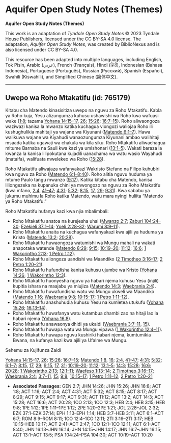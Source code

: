 # Aquifer Open Study Notes (Themes)

**Aquifer Open Study Notes (Themes)**

This work is an adaptation of *Tyndale Open Study Notes* © 2023 Tyndale House Publishers, licensed under the CC BY\-SA 4\.0 license. The adaptation, *Aquifer Open Study Notes*, was created by BiblioNexus and is also licensed under CC BY\-SA 4\.0\.

This resource has been adapted into multiple languages, including English, Tok Pisin, Arabic (عربي), French (Français), Hindi (हिंदी), Indonesian (Bahasa Indonesia), Portuguese (Português), Russian (Русский), Spanish (Español), Swahili (Kiswahili), and Simplified Chinese (简体中文).



--------------------------------

## Uwepo wa Roho Mtakatifu (id: 765179)

Kitabu cha Matendo kinasisitiza uwepo na nguvu za Roho Mtakatifu. Kabla ya Roho kuja, Yesu alizungumza kuhusu ushawishi wa Roho kwa wafuasi wake ([1:8](https://ref.ly/Acts1:8); tazama [Yohana 14:15–17](https://ref.ly/John14:15-John14:17), [26](https://ref.ly/John14:26); [15:26](https://ref.ly/John15:26); [16:7–15](https://ref.ly/John16:7-John16:15)). Roho aliwaongoza waziwazi kanisa la mwanzo katika kuchagua viongozi waliojaa Roho ili kushughulikia mahitaji ya wajane wa Kiyunani ([Matendo 6:1–7](https://ref.ly/Acts6:1-Acts6:7)). Hawa walikuwa wajane wa Kiyahudi wanaozungumza Kiyunani ambao walihitaji msaada katika ugawaji wa chakula wa kila siku. Roho Mtakatifu aliwachagua mitume Barnaba na Sauli kwa kazi ya umishonari ([13:1–5](https://ref.ly/Acts13:1-Acts13:5)). Wakati baraza la kwanza la kanisa lilipokutana kujadili uanachama wa watu wasio Wayahudi (mataifa), walifuata mwelekeo wa Roho ([15:28](https://ref.ly/Acts15:28)).

Roho Mtakatifu aliwajaza wafanyakazi Wakristo Stefano na Filipo kuhubiri kwa nguvu za Roho ([Matendo 6:1–8:40](https://ref.ly/Acts6:1-Acts8:40)). Roho alitia nguvu huduma ya mtume Paulo tangu mwanzo ([9:17](https://ref.ly/Acts9:17)). Katika kitabu cha Matendo, kanisa liliongezeka na kupanuka chini ya mwongozo na nguvu za Roho Mtakatifu (kwa mfano, [2:4](https://ref.ly/Acts2:4), [41–47](https://ref.ly/Acts2:41-Acts2:47); [4:31](https://ref.ly/Acts4:31); [5:32](https://ref.ly/Acts5:32); [8:15](https://ref.ly/Acts8:15), [17](https://ref.ly/Acts8:17), [29](https://ref.ly/Acts8:29); [9:31](https://ref.ly/Acts9:31)). Kwa sababu ya jukumu muhimu la Roho katika Matendo, watu mara nyingi huliita “Matendo ya Roho Mtakatifu.”

Roho Mtakatifu hufanya kazi kwa njia mbalimbali:

* Roho Mtakatifu anatoa na kurejesha uhai ([Mwanzo 2:7](https://ref.ly/Gen2:7); [Zaburi 104:24–30](https://ref.ly/Ps104:24-Ps104:30); [Ezekieli 37:1–14](https://ref.ly/Ezek37:1-Ezek37:14); [Yoeli 2:28–32](https://ref.ly/Joel2:28-Joel2:32); [Warumi 8:9–11](https://ref.ly/Rom8:9-Rom8:11)).
* Roho Mtakatifu anaita na kuchagua wafanyakazi kwa ajili ya huduma ya Kristo ([Matendo 13:2](https://ref.ly/Acts13:2); [20:28](https://ref.ly/Acts20:28)).
* Roho Mtakatifu huwaongoza watumishi wa Mungu mahali na wakati anapotaka watende ([Matendo 8:29](https://ref.ly/Acts8:29); [9:15](https://ref.ly/Acts9:15); [10:19–20](https://ref.ly/Acts10:19-Acts10:20); [11:12](https://ref.ly/Acts11:12); [16:6](https://ref.ly/Acts16:6); [1 Wakorintho 2:13](https://ref.ly/1Cor2:13); [1 Petro 1:12](https://ref.ly/1Pet1:12)).
* Roho Mtakatifu aliongoza uandishi wa Maandiko ([2 Timotheo 3:16–17](https://ref.ly/2Tim3:16-2Tim3:17); [2 Petro 1:20–21](https://ref.ly/2Pet1:20-2Pet1:21)).
* Roho Mtakatifu hufundisha kanisa kuhusu ujumbe wa Kristo ([Yohana 14:26](https://ref.ly/John14:26); [1 Wakorintho 12:3](https://ref.ly/1Cor12:3)).
* Roho Mtakatifu huonyesha nguvu ya habari njema kuhusu Yesu (injili) kupitia ishara na maajabu ya miujiza ([Matendo 14:3](https://ref.ly/Acts14:3); [Waebrania 2:4](https://ref.ly/Heb2:4)).
* Roho Mtakatifu huwafundisha watu wa Mungu ukweli wa Maandiko ([Matendo 1:16](https://ref.ly/Acts1:16); [Waebrania 9:8](https://ref.ly/Heb9:8); [10:15–17](https://ref.ly/Heb10:15-Heb10:17); [1 Petro 1:11–12](https://ref.ly/1Pet1:11-1Pet1:12)).
* Roho Mtakatifu anashuhudia kuhusu Yesu na kumletea utukufu ([Yohana 15:26](https://ref.ly/John15:26); [16:13–14](https://ref.ly/John16:13-John16:14)).
* Roho Mtakatifu huwafanya watu kutambua dhambi zao na hitaji lao la habari njema ([Yohana 16:8](https://ref.ly/John16:8)).
* Roho Mtakatifu anawaonya dhidi ya ukaidi ([Waebrania 3:7–11](https://ref.ly/Heb3:7-Heb3:11), [15](https://ref.ly/Heb3:15)).
* Roho Mtakatifu huwapa watu wa Mungu vipawa ([1 Wakorintho 12:4–11](https://ref.ly/1Cor12:4-1Cor12:11)).
* Roho Mtakatifu huwapa nguvu kushiriki habari njema, kumtumikia Bwana, na kufanya kazi kwa ajili ya Ufalme wa Mungu.

Sehemu za Kujifunza Zaidi

[Yohana 14:15–17](https://ref.ly/John14:15-John14:17), [26](https://ref.ly/John14:26); [15:26](https://ref.ly/John15:26); [16:7–15](https://ref.ly/John16:7-John16:15); [Matendo 1:8](https://ref.ly/Acts1:8), [16](https://ref.ly/Acts1:16); [2:4](https://ref.ly/Acts2:4), [41–47](https://ref.ly/Acts2:41-Acts2:47); [4:31](https://ref.ly/Acts4:31); [5:32](https://ref.ly/Acts5:32); [6:1–7](https://ref.ly/Acts6:1-Acts6:7); [8:15](https://ref.ly/Acts8:15), [17](https://ref.ly/Acts8:17), [29](https://ref.ly/Acts8:29); [9:15](https://ref.ly/Acts9:15), [17](https://ref.ly/Acts9:17), [31](https://ref.ly/Acts9:31); [10:19–20](https://ref.ly/Acts10:19-Acts10:20); [11:12](https://ref.ly/Acts11:12); [13:1–5](https://ref.ly/Acts13:1-Acts13:5); [14:3](https://ref.ly/Acts14:3); [15:28](https://ref.ly/Acts15:28); [16:6](https://ref.ly/Acts16:6); [20:28](https://ref.ly/Acts20:28); [1 Wakorintho 2:13](https://ref.ly/1Cor2:13); [12:1–11](https://ref.ly/1Cor12:1-1Cor12:11); [Waefeso 1:13–14](https://ref.ly/Eph1:13-Eph1:14); [2 Timotheo 3:16–17](https://ref.ly/2Tim3:16-2Tim3:17); [Waebrania 2:4](https://ref.ly/Heb2:4); [3:7–11](https://ref.ly/Heb3:7-Heb3:11), [15](https://ref.ly/Heb3:15); [9:8](https://ref.ly/Heb9:8); [10:15–17](https://ref.ly/Heb10:15-Heb10:17); [1 Petro 1:11–12](https://ref.ly/1Pet1:11-1Pet1:12); [2 Petro 1:20–21](https://ref.ly/2Pet1:20-2Pet1:21)

* **Associated Passages:** GEN 2:7; JHN 14:26; JHN 15:26; JHN 16:8; ACT 1:8; ACT 1:16; ACT 2:4; ACT 4:31; ACT 5:32; ACT 8:15; ACT 8:17; ACT 8:29; ACT 9:15; ACT 9:17; ACT 9:31; ACT 11:12; ACT 13:2; ACT 14:3; ACT 15:28; ACT 16:6; ACT 20:28; 1CO 2:13; 1CO 12:3; HEB 2:4; HEB 3:15; HEB 9:8; 1PE 1:12; 1PE 1:11–1PE 1:12; 2PE 1:20–2PE 1:21; JOL 2:28–JOL 2:32; EZK 37:1–EZK 37:14; EPH 1:13–EPH 1:14; HEB 3:7–HEB 3:11; ACT 6:1–ACT 6:7; ROM 8:9–ROM 8:11; 1CO 12:4–1CO 12:11; 2TI 3:16–2TI 3:17; HEB 10:15–HEB 10:17; ACT 2:41–ACT 2:47; 1CO 12:1–1CO 12:11; ACT 6:1–ACT 8:40; JHN 16:13–JHN 16:14; JHN 14:15–JHN 14:17; JHN 16:7–JHN 16:15; ACT 13:1–ACT 13:5; PSA 104:24–PSA 104:30; ACT 10:19–ACT 10:20

